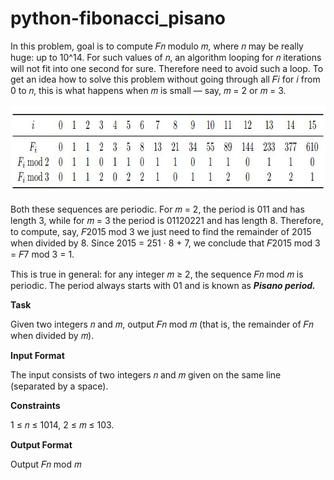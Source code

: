 # python-fibonacci_pisano

In this problem, goal is to compute 𝐹𝑛 modulo 𝑚, where 𝑛 may be really huge: up to 10^14. For such
values of 𝑛, an algorithm looping for 𝑛 iterations will not fit into one second for sure. Therefore need to
avoid such a loop.
To get an idea how to solve this problem without going through all 𝐹𝑖 for 𝑖 from 0 to 𝑛, this is what
happens when 𝑚 is small — say, 𝑚 = 2 or 𝑚 = 3.

<img src="table.JPG" width="790" height="141">

Both these sequences are periodic. For 𝑚 = 2, the period
is 011 and has length 3, while for 𝑚 = 3 the period is 01120221 and has length 8. Therefore, to compute,
say, 𝐹2015 mod 3 we just need to find the remainder of 2015 when divided by 8. Since 2015 = 251 · 8 + 7, we
conclude that 𝐹2015 mod 3 = 𝐹7 mod 3 = 1.

This is true in general: for any integer 𝑚 ≥ 2, the sequence 𝐹𝑛 mod 𝑚 is periodic. The period always
starts with 01 and is known as **_Pisano period._**

**Task**

Given two integers 𝑛 and 𝑚, output 𝐹𝑛 mod 𝑚 (that is, the remainder of 𝐹𝑛 when divided by 𝑚).

**Input Format**

The input consists of two integers 𝑛 and 𝑚 given on the same line (separated by a space).

**Constraints**

1 ≤ 𝑛 ≤ 1014, 2 ≤ 𝑚 ≤ 103.

**Output Format**

Output 𝐹𝑛 mod 𝑚
